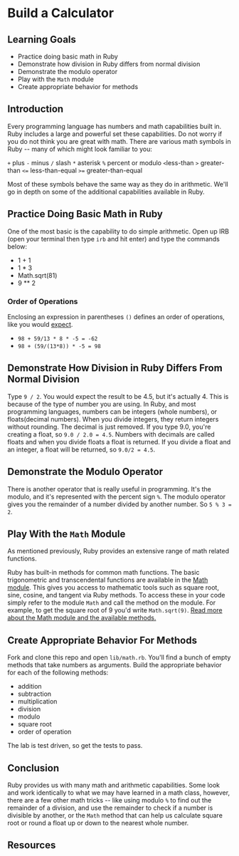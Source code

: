 # Build a Calculator

## Learning Goals

- Practice doing basic math in Ruby
- Demonstrate how division in Ruby differs from normal division
- Demonstrate the modulo operator
- Play with the `Math` module
- Create appropriate behavior for methods

## Introduction

Every programming language has numbers and math capabilities built in. Ruby
includes a large and powerful set these capabilities. Do not worry if you do not
think you are great with math. There are various math symbols in Ruby -- many of
which might look familiar to you:

`+` plus `-` minus `/` slash `*` asterisk `%` percent or modulo `<`less-than `>`
greater-than `<=` less-than-equal `>=` greater-than-equal

Most of these symbols behave the same way as they do in arithmetic. We'll go in
depth on some of the additional capabilities available in Ruby.

## Practice Doing Basic Math in Ruby

One of the most basic is the capability to do simple arithmetic. Open up IRB
(open your terminal then type `irb` and hit enter) and type the commands below:
* 1 + 1
* 1 * 3
* Math.sqrt(81)
* 9 ** 2

### Order of Operations 

Enclosing an expression in parentheses `()` defines an order of operations, like
you would [expect](http://en.wikipedia.org/wiki/Order_of_operations).

* `98 + 59/13 * 8 * -5 = -62`
* `98 + (59/(13*8)) * -5 = 98`

## Demonstrate How Division in Ruby Differs From Normal Division

Type `9 / 2`. You would expect the result to be 4.5, but it's actually 4. This
is because of the type of number you are using. In Ruby, and most programming
languages, numbers can be integers (whole numbers), or floats(decimal numbers).
When you divide  integers, they return integers without rounding. The decimal is
just removed. If you type 9.0, you're creating a float, so  `9.0 / 2.0 = 4.5`.
Numbers with decimals are called floats and when you divide floats a float is
returned. If you divide a float and an integer, a float will be returned, so
`9.0/2 = 4.5`.

## Demonstrate the Modulo Operator

There is another operator that is really useful in programming. It's the modulo,
and it's represented with the percent sign `%`. The modulo operator gives you
the remainder of a number divided by another number. So `5 % 3 = 2`.

## Play With the `Math` Module

As mentioned previously, Ruby provides an extensive range of math related
functions.

Ruby has built-in methods for common math functions. The basic trigonometric and
transcendental functions are available in the [Math module](http://ruby-doc.org/core-2.2.0/Math.html).
This gives you access to mathematic tools such as square root, sine, cosine, and
tangent via Ruby methods. To access these in your code simply refer to the
module `Math` and call the method on the module. For example, to get the square
root of 9 you'd write
`Math.sqrt(9)`. [Read more about the Math module and the available methods.](http://ruby-doc.org/core-2.2.0/Math.html)

## Create Appropriate Behavior For Methods

Fork and clone this repo and open `lib/math.rb`. You'll find a bunch of empty
methods that take numbers as arguments. Build the appropriate behavior for each
of the following methods:
- addition
- subtraction
- multiplication
- division
- modulo
- square root
- order of operation

The lab is test driven, so get the tests to pass.

## Conclusion

Ruby provides us with many math and arithmetic capabilities. Some look and work
identically to what we may have learned in a math class, however, there are a
few other math tricks -- like using modulo `%` to find out the remainder of a
division, and use the remainder to check if a number is divisible by another, or
the `Math` method that can help us calculate square root or round a float up or
down to the nearest whole number.

## Resources

